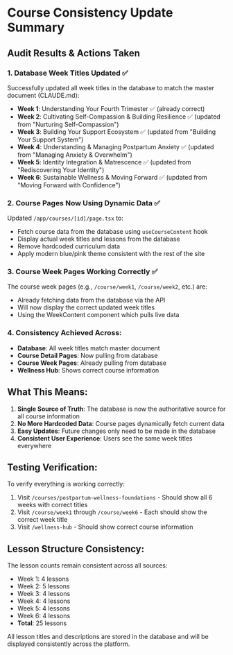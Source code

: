 # Course Consistency Update Summary

## Audit Results & Actions Taken

### 1. Database Week Titles Updated ✅
Successfully updated all week titles in the database to match the master document (CLAUDE.md):

- **Week 1**: Understanding Your Fourth Trimester ✅ (already correct)
- **Week 2**: Cultivating Self-Compassion & Building Resilience ✅ (updated from "Nurturing Self-Compassion")
- **Week 3**: Building Your Support Ecosystem ✅ (updated from "Building Your Support System")
- **Week 4**: Understanding & Managing Postpartum Anxiety ✅ (updated from "Managing Anxiety & Overwhelm")
- **Week 5**: Identity Integration & Matrescence ✅ (updated from "Rediscovering Your Identity")
- **Week 6**: Sustainable Wellness & Moving Forward ✅ (updated from "Moving Forward with Confidence")

### 2. Course Pages Now Using Dynamic Data ✅
Updated `/app/courses/[id]/page.tsx` to:
- Fetch course data from the database using `useCourseContent` hook
- Display actual week titles and lessons from the database
- Remove hardcoded curriculum data
- Apply modern blue/pink theme consistent with the rest of the site

### 3. Course Week Pages Working Correctly ✅
The course week pages (e.g., `/course/week1`, `/course/week2`, etc.) are:
- Already fetching data from the database via the API
- Will now display the correct updated week titles
- Using the WeekContent component which pulls live data

### 4. Consistency Achieved Across:
- **Database**: All week titles match master document
- **Course Detail Pages**: Now pulling from database
- **Course Week Pages**: Already pulling from database
- **Wellness Hub**: Shows correct course information

## What This Means:

1. **Single Source of Truth**: The database is now the authoritative source for all course information
2. **No More Hardcoded Data**: Course pages dynamically fetch current data
3. **Easy Updates**: Future changes only need to be made in the database
4. **Consistent User Experience**: Users see the same week titles everywhere

## Testing Verification:

To verify everything is working correctly:

1. Visit `/courses/postpartum-wellness-foundations` - Should show all 6 weeks with correct titles
2. Visit `/course/week1` through `/course/week6` - Each should show the correct week title
3. Visit `/wellness-hub` - Should show correct course information

## Lesson Structure Consistency:

The lesson counts remain consistent across all sources:
- Week 1: 4 lessons
- Week 2: 5 lessons  
- Week 3: 4 lessons
- Week 4: 4 lessons
- Week 5: 4 lessons
- Week 6: 4 lessons
- **Total**: 25 lessons

All lesson titles and descriptions are stored in the database and will be displayed consistently across the platform.